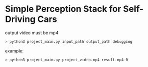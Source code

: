# Simple Perception Stack for Self-Driving Cars

output video must be mp4

``` bash
> python3 project_main.py input_path output_path debugging
```
example:
``` bash
> python3 project_main.py project_video.mp4 result.mp4 0
```

